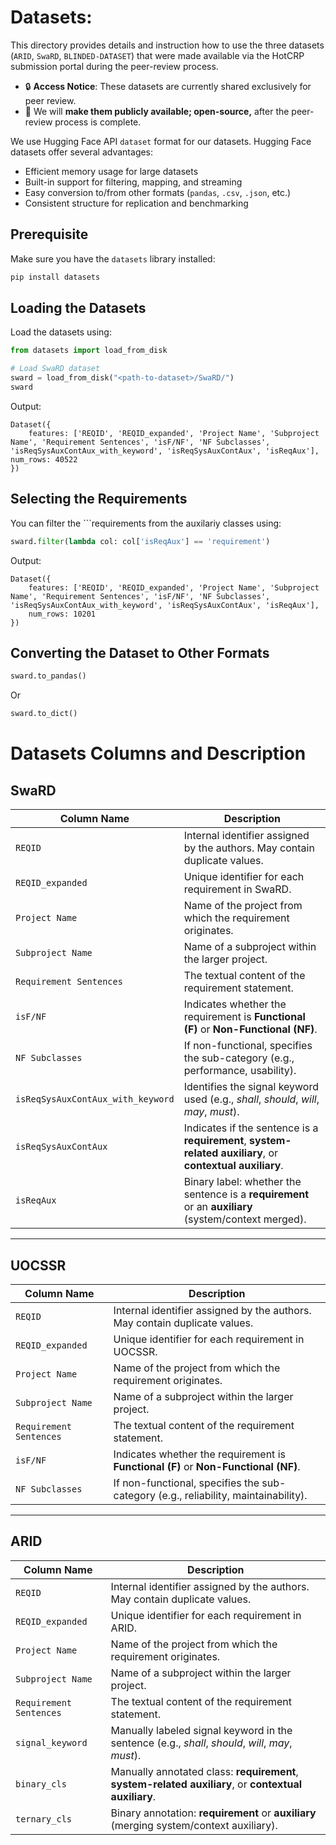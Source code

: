 # Datasets:


This directory provides details and instruction how to use the three datasets (`ARID`, `SwaRD`, `BLINDED-DATASET`) that were made available via the HotCRP submission portal during the peer-review process.

- 🔒 **Access Notice**: These datasets are currently shared exclusively for peer review.
- 📢 We will **make them publicly available; open-source,** after the peer-review process is complete.

We use Hugging Face API `dataset` format for our datasets. Hugging Face datasets offer several advantages:


- Efficient memory usage for large datasets
- Built-in support for filtering, mapping, and streaming
- Easy conversion to/from other formats (`pandas`, `.csv`, `.json`, etc.)
- Consistent structure for replication and benchmarking


## Prerequisite

Make sure you have the `datasets` library installed:

```bash
pip install datasets
```
## Loading the Datasets

Load the datasets using:

```python
from datasets import load_from_disk

# Load SwaRD dataset
sward = load_from_disk("<path-to-dataset>/SwaRD/")
sward
```

Output:
```
Dataset({
	features: ['REQID', 'REQID_expanded', 'Project Name', 'Subproject Name', 'Requirement Sentences', 'isF/NF', 'NF Subclasses', 'isReqSysAuxContAux_with_keyword', 'isReqSysAuxContAux', 'isReqAux'], num_rows: 40522
})
```

## Selecting the Requirements

You can filter the ```requirements from the auxilariy classes using:
```python
sward.filter(lambda col: col['isReqAux'] == 'requirement')
```

Output:
```
Dataset({
    features: ['REQID', 'REQID_expanded', 'Project Name', 'Subproject Name', 'Requirement Sentences', 'isF/NF', 'NF Subclasses', 'isReqSysAuxContAux_with_keyword', 'isReqSysAuxContAux', 'isReqAux'],
    num_rows: 10201
})
```

## Converting the Dataset to Other Formats

```python
sward.to_pandas()
```

Or

```python 
sward.to_dict()
```

# Datasets Columns and Description

## SwaRD 

| Column Name                         | Description |
|------------------------------------|-------------|
| `REQID`                             | Internal identifier assigned by the authors. May contain duplicate values. |
| `REQID_expanded`                   | Unique identifier for each requirement in SwaRD. |
| `Project Name`                     | Name of the project from which the requirement originates. |
| `Subproject Name`                  | Name of a subproject within the larger project. |
| `Requirement Sentences`           | The textual content of the requirement statement. |
| `isF/NF`                           | Indicates whether the requirement is **Functional (F)** or **Non-Functional (NF)**. |
| `NF Subclasses`                   | If non-functional, specifies the sub-category (e.g., performance, usability). |
| `isReqSysAuxContAux_with_keyword` | Identifies the signal keyword used (e.g., *shall*, *should*, *will*, *may*, *must*). |
| `isReqSysAuxContAux`              | Indicates if the sentence is a **requirement**, **system-related auxiliary**, or **contextual auxiliary**. |
| `isReqAux`                        | Binary label: whether the sentence is a **requirement** or an **auxiliary** (system/context merged). |

---

## UOCSSR

| Column Name             | Description |
|------------------------|-------------|
| `REQID`                 | Internal identifier assigned by the authors. May contain duplicate values. |
| `REQID_expanded`        | Unique identifier for each requirement in UOCSSR. |
| `Project Name`          | Name of the project from which the requirement originates. |
| `Subproject Name`       | Name of a subproject within the larger project. |
| `Requirement Sentences` | The textual content of the requirement statement. |
| `isF/NF`                | Indicates whether the requirement is **Functional (F)** or **Non-Functional (NF)**. |
| `NF Subclasses`         | If non-functional, specifies the sub-category (e.g., reliability, maintainability). |

---

## ARID

| Column Name             | Description |
|------------------------|-------------|
| `REQID`                 | Internal identifier assigned by the authors. May contain duplicate values. |
| `REQID_expanded`        | Unique identifier for each requirement in ARID. |
| `Project Name`          | Name of the project from which the requirement originates. |
| `Subproject Name`       | Name of a subproject within the larger project. |
| `Requirement Sentences` | The textual content of the requirement statement. |
| `signal_keyword`        | Manually labeled signal keyword in the sentence (e.g., *shall*, *should*, *will*, *may*, *must*). |
| `binary_cls`            | Manually annotated class: **requirement**, **system-related auxiliary**, or **contextual auxiliary**. |
| `ternary_cls`           | Binary annotation: **requirement** or **auxiliary** (merging system/context auxiliary). |


